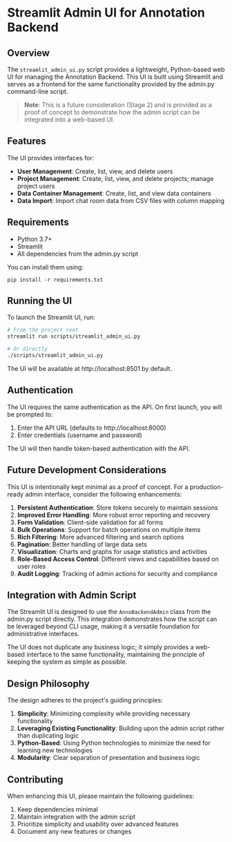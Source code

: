 # Streamlit Admin UI for Annotation Backend

## Overview

The `streamlit_admin_ui.py` script provides a lightweight, Python-based web UI for managing the Annotation Backend. This UI is built using Streamlit and serves as a frontend for the same functionality provided by the admin.py command-line script.

> **Note**: This is a future consideration (Stage 2) and is provided as a proof of concept to demonstrate how the admin script can be integrated into a web-based UI.

## Features

The UI provides interfaces for:
- **User Management**: Create, list, view, and delete users
- **Project Management**: Create, list, view, and delete projects; manage project users
- **Data Container Management**: Create, list, and view data containers
- **Data Import**: Import chat room data from CSV files with column mapping

## Requirements

- Python 3.7+
- Streamlit
- All dependencies from the admin.py script

You can install them using:
```
pip install -r requirements.txt
```

## Running the UI

To launch the Streamlit UI, run:

```bash
# From the project root
streamlit run scripts/streamlit_admin_ui.py

# Or directly 
./scripts/streamlit_admin_ui.py
```

The UI will be available at http://localhost:8501 by default.

## Authentication

The UI requires the same authentication as the API. On first launch, you will be prompted to:
1. Enter the API URL (defaults to http://localhost:8000)
2. Enter credentials (username and password)

The UI will then handle token-based authentication with the API.

## Future Development Considerations

This UI is intentionally kept minimal as a proof of concept. For a production-ready admin interface, consider the following enhancements:

1. **Persistent Authentication**: Store tokens securely to maintain sessions
2. **Improved Error Handling**: More robust error reporting and recovery
3. **Form Validation**: Client-side validation for all forms
4. **Bulk Operations**: Support for batch operations on multiple items
5. **Rich Filtering**: More advanced filtering and search options
6. **Pagination**: Better handling of large data sets
7. **Visualization**: Charts and graphs for usage statistics and activities
8. **Role-Based Access Control**: Different views and capabilities based on user roles
9. **Audit Logging**: Tracking of admin actions for security and compliance

## Integration with Admin Script

The Streamlit UI is designed to use the `AnnoBackendAdmin` class from the admin.py script directly. This integration demonstrates how the script can be leveraged beyond CLI usage, making it a versatile foundation for administrative interfaces.

The UI does not duplicate any business logic; it simply provides a web-based interface to the same functionality, maintaining the principle of keeping the system as simple as possible.

## Design Philosophy

The design adheres to the project's guiding principles:
1. **Simplicity**: Minimizing complexity while providing necessary functionality
2. **Leveraging Existing Functionality**: Building upon the admin script rather than duplicating logic
3. **Python-Based**: Using Python technologies to minimize the need for learning new technologies
4. **Modularity**: Clear separation of presentation and business logic

## Contributing

When enhancing this UI, please maintain the following guidelines:
1. Keep dependencies minimal
2. Maintain integration with the admin script
3. Prioritize simplicity and usability over advanced features
4. Document any new features or changes 